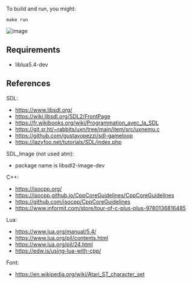 To build and run, you might:

```
make run
```

![image](https://github.com/sroccaserra/revising-cpp-and-sdl/assets/7529/2d1b1848-ee7a-4807-8c00-2210775f5e6a)

## Requirements

* liblua5.4-dev

## References

SDL:

- <https://www.libsdl.org/>
- <https://wiki.libsdl.org/SDL2/FrontPage>
- <https://fr.wikibooks.org/wiki/Programmation_avec_la_SDL>
- <https://git.sr.ht/~rabbits/uxn/tree/main/item/src/uxnemu.c>
- <https://github.com/gustavopezzi/sdl-gameloop>
- <https://lazyfoo.net/tutorials/SDL/index.php>

SDL\_Image (not used atm):

- package name is libsdl2-image-dev

C++:

- <https://isocpp.org/>
- <https://isocpp.github.io/CppCoreGuidelines/CppCoreGuidelines>
- <https://github.com/isocpp/CppCoreGuidelines>
- <https://www.informit.com/store/tour-of-c-plus-plus-9780136816485>

Lua:

- <https://www.lua.org/manual/5.4/>
- <https://www.lua.org/pil/contents.html>
- <https://www.lua.org/pil/24.html>
- <https://edw.is/using-lua-with-cpp/>

Font:

- <https://en.wikipedia.org/wiki/Atari_ST_character_set>
